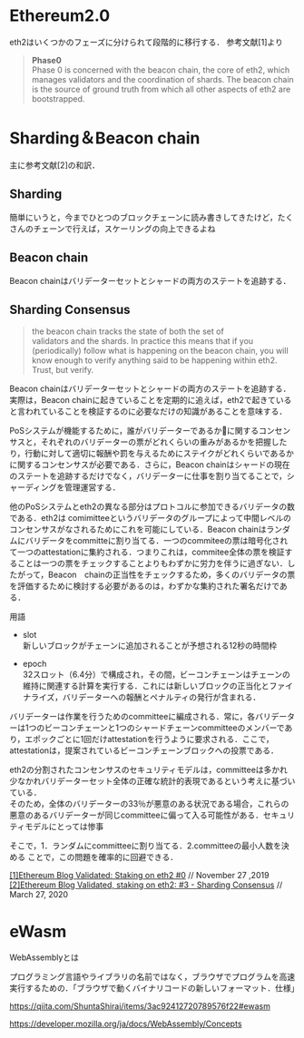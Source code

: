 # Ethereum2.0
eth2はいくつかのフェーズに分けられて段階的に移行する．
参考文献[1]より
> **Phase0**  
 Phase 0 is concerned with the beacon chain, the core of eth2, which manages validators and the coordination of shards. The beacon chain is the source of ground truth from which all other aspects of eth2 are bootstrapped.

# Sharding＆Beacon chain
主に参考文献[2]の和訳．
## Sharding
簡単にいうと，今までひとつのブロックチェーンに読み書きしてきたけど，たくさんのチェーンで行えば，スケーリングの向上できるよね
## Beacon chain
Beacon chainはバリデーターセットとシャードの両方のステートを追跡する．

## Sharding Consensus
  
> the beacon chain tracks the state of both the set of     
 validators and the shards. In practice this means that if you (periodically) follow what is happening on the beacon chain, you will know enough to verify anything said to be happening within eth2. Trust, but verify.  
  
Beacon chainはバリデーターセットとシャードの両方のステートを追跡する．実際は，Beacon chainに起きていることを定期的に追えば，eth2で起きていると言われていることを検証するのに必要なだけの知識があることを意味する．  
  
PoSシステムが機能するために，誰がバリデーターであるかに関するコンセンサスと，それぞれのバリデーターの票がどれくらいの重みがあるかを把握したり，行動に対して適切に報酬や罰を与えるためにステイクがどれくらいであるかに関するコンセンサスが必要である．さらに，Beacon chainはシャードの現在のステートを追跡するだけでなく，バリデーターに仕事を割り当てることで，シャーディングを管理運営する．  
  
他のPoSシステムとeth2の異なる部分はプロトコルに参加できるバリデータの数である．eth2は comimitteeというバリデータのグループによって中間レベルのコンセンサスがなされるためにこれを可能にしている．Beacon chainはランダムにバリデータをcommitteに割り当てる．一つのcommiteeの票は暗号化されて一つのattestationに集約される．つまりこれは，commitee全体の票を検証することは一つの票をチェックすることよりもわずかに労力を伴うに過ぎない．したがって，Beacon　chainの正当性をチェックするため，多くのバリデータの票を評価するために検討する必要があるのは，わずかな集約された署名だけである．  

用語  
 - slot    
 新しいブロックがチェーンに追加されることが予想される12秒の時間枠 

 - epoch     
 32スロット（6.4分）で構成され，その間，ビーコンチェーンはチェーンの維持に関連する計算を実行する．これには新しいブロックの正当化とファイナライズ，バリデーターへの報酬とペナルティの発行が含まれる．  
  
バリデーターは作業を行うためのcommitteeに編成される．常に，各バリデーターは1つのビーコンチェーンと1つのシャードチェーンcommitteeのメンバーであり，エポックごとに1回だけattestationを行うように要求される．ここで，attestationは，提案されているビーコンチェーンブロックへの投票である．  
  
eth2の分割されたコンセンサスのセキュリティモデルは，committeeは多かれ少なかれバリデーターセット全体の正確な統計的表現であるという考えに基づいている．  
そのため，全体のバリデーターの33％が悪意のある状況である場合，これらの悪意のあるバリデーターが同じcommitteeに偏って入る可能性がある．セキュリティモデルにとっては惨事  
  
そこで，1．ランダムにcommitteeに割り当てる．2.committeeの最小人数を決める ことで，この問題を確率的に回避できる．  

[[1]Ethereum Blog Validated: Staking on eth2 #0](https://blog.ethereum.org/2019/11/27/validated-staking-on-eth2-0/) // November 27 ,2019
[[2]Ethereum Blog Validated, staking on eth2: #3 - Sharding Consensus](https://blog.ethereum.org/2020/03/27/sharding-consensus/) // March 27, 2020
# eWasm
WebAssemblyとは　　

プログラミング言語やライブラリの名前ではなく，ブラウザでプログラムを高速実行するための．「ブラウザで動くバイナリコードの新しいフォーマット．仕様」

https://qiita.com/ShuntaShirai/items/3ac92412720789576f22#ewasm

https://developer.mozilla.org/ja/docs/WebAssembly/Concepts
